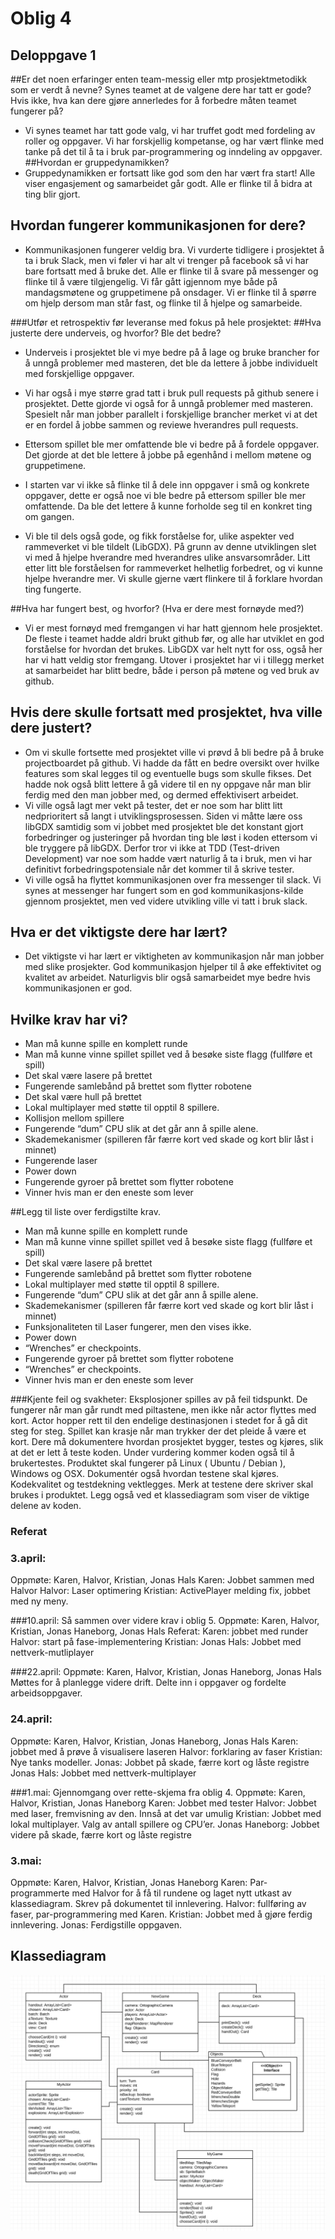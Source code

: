 # Oblig 4

## Deloppgave 1
##Er det noen erfaringer enten team-messig eller mtp prosjektmetodikk som er verdt å nevne? 
Synes teamet at de valgene dere har tatt er gode? Hvis ikke, hva kan dere gjøre annerledes for å forbedre måten teamet fungerer på?
* Vi synes teamet har tatt gode valg, vi har truffet godt med fordeling av roller og oppgaver. Vi har forskjellig kompetanse, og har vært flinke med tanke på det til å ta i bruk par-programmering og inndeling av oppgaver. 
##Hvordan er gruppedynamikken?
* Gruppedynamikken er fortsatt like god som den har vært fra start! Alle viser engasjement og samarbeidet går godt. Alle er flinke til å bidra at ting blir gjort. 
## Hvordan fungerer kommunikasjonen for dere?
* Kommunikasjonen fungerer veldig bra. Vi vurderte tidligere i prosjektet å ta i bruk Slack, men vi føler vi har alt vi trenger på facebook så vi har bare fortsatt med å bruke det. Alle er flinke til å svare på messenger og flinke til å være tilgjengelig. Vi får gått igjennom mye både på mandagsmøtene og gruppetimene på onsdager. Vi er flinke til å spørre om hjelp dersom man står fast, og flinke til å hjelpe og samarbeide. 

###Utfør et retrospektiv før leveranse med fokus på hele prosjektet:
##Hva justerte dere underveis, og hvorfor? Ble det bedre?
* Underveis i prosjektet ble vi mye bedre på å lage og bruke brancher for å unngå problemer med masteren, det ble da lettere å jobbe individuelt med forskjellige oppgaver. 
* Vi har også i mye større grad tatt i bruk pull requests på github senere i prosjektet. Dette gjorde vi også for å unngå problemer med masteren. Spesielt når man jobber parallelt i forskjellige brancher merket vi at det er en fordel å jobbe sammen og reviewe hverandres pull requests.

* Ettersom spillet ble mer omfattende ble vi bedre på å fordele oppgaver. Det gjorde at det ble lettere å jobbe på egenhånd i mellom møtene og gruppetimene.

* I starten var vi ikke så flinke til å dele inn oppgaver i små og konkrete oppgaver, dette er også noe vi ble bedre på ettersom spiller ble mer omfattende. Da ble det lettere å kunne forholde seg til en konkret ting om gangen.
* Vi ble til dels også gode, og fikk forståelse for, ulike aspekter ved rammeverket vi ble tildelt (LibGDX). På grunn av denne utviklingen slet vi med å hjelpe hverandre med hverandres ulike ansvarsområder. Litt etter litt ble forståelsen for rammeverket helhetlig forbedret, og vi kunne hjelpe hverandre mer. Vi skulle gjerne vært flinkere til å forklare hvordan ting fungerte.

##Hva har fungert best, og hvorfor? (Hva er dere mest fornøyde med?) 
* Vi er mest fornøyd med fremgangen vi har hatt gjennom hele prosjektet. De fleste i teamet hadde aldri brukt github før, og alle har utviklet en god forståelse for hvordan det brukes. LibGDX var helt nytt for oss, også her har vi hatt veldig stor fremgang. Utover i prosjektet har vi i tillegg merket at samarbeidet har blitt bedre, både i person på møtene og ved bruk av github.

## Hvis dere skulle fortsatt med prosjektet, hva ville dere justert?
* Om vi skulle fortsette med prosjektet ville vi prøvd å bli bedre på å bruke projectboardet på github. Vi hadde da fått en bedre oversikt over hvilke features som skal legges til og eventuelle bugs som skulle fikses. Det hadde nok også blitt lettere å gå videre til en ny oppgave når man blir ferdig med den man jobber med, og dermed effektivisert arbeidet.
* Vi ville også lagt mer vekt på tester, det er noe som har blitt litt nedprioritert så langt i utviklingsprosessen. Siden vi måtte lære oss libGDX samtidig som vi jobbet med prosjektet ble det konstant gjort forbedringer og justeringer på hvordan ting ble løst i koden ettersom vi ble tryggere på libGDX. Derfor tror vi ikke at TDD (Test-driven Development) var noe som hadde vært naturlig å ta i bruk, men vi har definitivt forbedringspotensiale når det kommer til å skrive tester.
* Vi ville også ha flyttet kommunikasjonen over fra messenger til slack. Vi synes at messenger har fungert som en god kommunikasjons-kilde gjennom prosjektet, men ved videre utvikling ville vi tatt i bruk slack. 

## Hva er det viktigste dere har lært?
* Det viktigste vi har lært er viktigheten av kommunikasjon når man jobber med slike prosjekter. God kommunikasjon hjelper til å øke effektivitet og kvalitet av arbeidet. Naturligvis blir også samarbeidet mye bedre hvis kommunikasjonen er god. 

## Hvilke krav har vi?
* Man må kunne spille en komplett runde 
* Man må kunne vinne spillet spillet ved å besøke siste flagg (fullføre et spill) 
* Det skal være lasere på brettet 
* Fungerende samlebånd på brettet som flytter robotene 
* Det skal være hull på brettet 
* Lokal multiplayer med støtte til opptil 8 spillere.
* Kollisjon mellom spillere
* Fungerende “dum” CPU slik at det går ann å spille alene.
* Skademekanismer (spilleren får færre kort ved skade og kort blir låst i minnet)
* Fungerende laser
* Power down
* Fungerende gyroer på brettet som flytter robotene 
* Vinner hvis man er den eneste som lever

##Legg til liste over ferdigstilte krav.
* Man må kunne spille en komplett runde 
* Man må kunne vinne spillet spillet ved å besøke siste flagg (fullføre et spill) 
* Det skal være lasere på brettet 
* Fungerende samlebånd på brettet som flytter robotene 
* Lokal multiplayer med støtte til opptil 8 spillere.
* Fungerende “dum” CPU slik at det går ann å spille alene.
* Skademekanismer (spilleren får færre kort ved skade og kort blir låst i minnet)
* Funksjonaliteten til Laser fungerer, men den vises ikke.
* Power down
* “Wrenches” er checkpoints.
* Fungerende gyroer på brettet som flytter robotene 
* “Wrenches” er checkpoints.
* Vinner hvis man er den eneste som lever

###Kjente feil og svakheter: 
Eksplosjoner spilles av på feil tidspunkt. De fungerer når man går rundt med piltastene, men ikke når actor flyttes med kort.
Actor hopper rett til den endelige destinasjonen i stedet for å gå dit steg for steg.
Spillet kan krasje når man trykker der det pleide å være et kort.
Dere må dokumentere hvordan prosjektet bygger, testes og kjøres, slik at det er lett å teste koden. Under vurdering kommer koden også til å brukertestes.
Produktet skal fungerer på Linux ( Ubuntu / Debian ), Windows og OSX.
Dokumentér også hvordan testene skal kjøres.
Kodekvalitet og testdekning vektlegges. Merk at testene dere skriver skal brukes i produktet.
Legg også ved et klassediagram som viser de viktige delene av koden.

### Referat
### 3.april:
Oppmøte: Karen, Halvor, Kristian, Jonas Hals
Karen: Jobbet sammen med Halvor
Halvor: Laser optimering
Kristian: ActivePlayer melding fix, jobbet med ny meny.

###10.april:
Så sammen over videre krav i oblig 5. 
Oppmøte: Karen, Halvor, Kristian, Jonas Haneborg, Jonas Hals
Referat:
Karen: jobbet med runder
Halvor: start på fase-implementering
Kristian:
Jonas Hals: Jobbet med nettverk-mutliplayer

###22.april:
Oppmøte: Karen, Halvor, Kristian, Jonas Haneborg, Jonas Hals
Møttes for å planlegge videre drift. Delte inn i oppgaver og fordelte arbeidsoppgaver. 

### 24.april:
Oppmøte: Karen, Halvor, Kristian, Jonas Haneborg, Jonas Hals
Karen: jobbet med å prøve å visualisere laseren
Halvor: forklaring av faser
Kristian: Nye tanks modeller.
Jonas: Jobbet på skade, færre kort og låste registre 
Jonas Hals: Jobbet med nettverk-multiplayer

###1.mai:
Gjennomgang over rette-skjema fra oblig 4. 
Oppmøte: Karen, Halvor, Kristian, Jonas Haneborg
Karen: Jobbet med tester
Halvor: Jobbet med laser, fremvisning av den. Innså at det var umulig
Kristian: Jobbet med lokal multiplayer. Valg av antall spillere og CPU’er.
Jonas Haneborg: Jobbet videre på skade, færre kort og låste registre
  
### 3.mai:
Oppmøte: Karen, Halvor, Kristian, Jonas Haneborg
Karen: Par-programmerte med Halvor for å få til rundene og laget nytt utkast av klassediagram. Skrev på dokumentet til innlevering.
Halvor: fullføring av faser, par-programmering med Karen.
Kristian: Jobbet med å gjøre ferdig innlevering.
Jonas: Ferdigstille oppgaven. 


## Klassediagram

![Klassediagram](https://raw.githubusercontent.com/inf112-v19/WALL-E/master/Deliverables/klassediagram_utkast2.png)
  